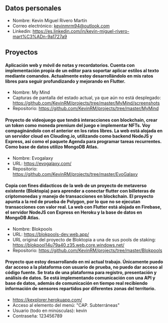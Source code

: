 ## Datos personales
- Nombre: Kevin Miguel Rivero Martín
- Correo electrónico: kevinmrm94@outlook.com
- Linkedin: https://es.linkedin.com/in/kevin-miguel-rivero-mart%C3%ADn-9a1727a9

## Proyectos
#### Aplicación web y móvil de notas y recordatorios. Cuenta con implementación propia de un editor para soportar aplicar estilos al texto mediante comandos. Actualmente estoy desarrollándolo en mis ratos libres para seguir profundizando y mejorando en Flutter.
- Nombre: My Mind
- Capturas de pantalla del estado actual, ya que aún no está desplegado: https://github.com/KevinRM/projects/tree/master/MyMind/screenshots
- Repositorio: https://github.com/KevinRM/projects/tree/master/MyMind

#### Proyecto de videojuego que tendrá interacciones con blockchain, crear un token como moneda premium del juego e implementar NFTs. Voy compaginándolo con el anterior en los ratos libres. La web está alojada en un servidor cloud en Clouding.io, utilizando como backend NodeJS y Express, así como el paquete Agenda para programar tareas recurrentes. Como base de datos utilizo MongoDB Atlas.
- Nombre: Evogalaxy
- URL: https://evogalaxy.com/
- Repositorio: https://github.com/KevinRM/projects/tree/master/EvoGalaxy

#### Copia con fines didacticos de la web de un proyecto de metaverso existente (Bloktopia) para aprender a conectar flutter con billeteras de criptomonedas y manejo de transacciones en blockchain. El proyecto apunta a la red de prueba de Polygon, por lo que no se ejecutan transacciones con valor real. La web con Flutter está alojada en Firebase, el servidor NodeJS con Express en Heroku y la base de datos en MongoDB Atlas.
- Nombre: Blokpools
- URL: https://blokpools-dev.web.app/
- URL original del proyecto de Bloktopia a una de sus pools de staking: https://blokpool14u79a40.z35.web.core.windows.net/
- Repositorio: https://github.com/KevinRM/projects/tree/master/Blokpools

#### Proyecto que estoy desarrollando en mi actual trabajo. Únicamente puedo dar acceso a la plataforma con usuario de prueba, no puedo dar acceso al código fuente. Se trata de una plataforma para registro, presentación y análisis de datos. Se está implementando comunicación con una API y base de datos, además de comunicación en tiempo real recibiendo información de sensores repartidos por diferentes zonas del territorio.
- https://kexplorer.herokuapp.com/
- Acceso al elemento del menú: "CAP. Subterráneas"
- Usuario (todo en minúsculas): kevin
- Contraseña: 123456789
